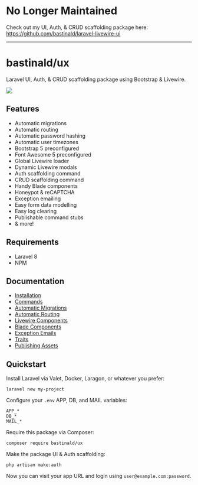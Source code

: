 # No Longer Maintained

Check out my UI, Auth, & CRUD scaffolding package here: https://github.com/bastinald/laravel-livewire-ui

---

# bastinald/ux

Laravel UI, Auth, & CRUD scaffolding package using Bootstrap & Livewire.

<a href="https://www.youtube.com/watch?v=X9oyYlik56U"><img src="https://i.imgur.com/IWHZsV9.png"></a>

## Features

- Automatic migrations
- Automatic routing
- Automatic password hashing
- Automatic user timezones
- Bootstrap 5 preconfigured
- Font Awesome 5 preconfigured
- Global Livewire loader
- Dynamic Livewire modals
- Auth scaffolding command
- CRUD scaffolding command
- Handy Blade components
- Honeypot & reCAPTCHA
- Exception emailing
- Easy form data modelling
- Easy log clearing
- Publishable command stubs
- & more!

## Requirements

- Laravel 8
- NPM

## Documentation

- [Installation](docs/installation.md)
- [Commands](docs/commands.md)
- [Automatic Migrations](docs/automatic-migrations.md)
- [Automatic Routing](docs/automatic-routing.md)
- [Livewire Components](docs/livewire-components.md)
- [Blade Components](docs/blade-components.md)
- [Exception Emails](docs/exception-emails.md)
- [Traits](docs/traits.md)
- [Publishing Assets](docs/publishing-assets.md)

## Quickstart

Install Laravel via Valet, Docker, Laragon, or whatever you prefer:

```console
laravel new my-project
```

Configure your `.env` APP, DB, and MAIL variables:

```env
APP_*
DB_*
MAIL_*
```

Require this package via Composer:

```console
composer require bastinald/ux
```

Make the package UI & Auth scaffolding:

```console
php artisan make:auth
```

Now you can visit your app URL and login using `user@example.com:password`.
